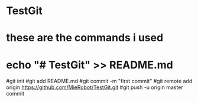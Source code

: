 # TestGit
# these are the commands i used
# echo "# TestGit" >> README.md
#git init
#git add README.md
#git commit -m "first commit"
#git remote add origin https://github.com/MieRobot/TestGit.git
#git push -u origin master
commit